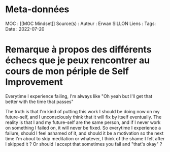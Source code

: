 # Meta-données

MOC : [[MOC Mindset]]
Source(s) : 
Auteur : Erwan SILLON
Liens : 
Tags:
Date : 2022-07-20

# Remarque à propos des différents échecs que je peux rencontrer au cours de mon périple de Self Improvement

Everytime I experience failing, I'm always like 
"Oh yeah but I'll get that better with the time that passes"

The truth is that I'm kind of putting this work I should be doing now on my future-self, and I unconsciously think that it will fix by itself eventually.
The reality is that I and my future-self are the same person, and if I never work on something I failed on, it will never be fixed. 
So everytime I experience a failure, should I feel ashamed of it, and should it be a motivation so the next time I'm about to skip meditation or whatever, I think of the shame I felt after I skipped it ? 
Or should I accept that sometimes you fail and "that's okay" ?
